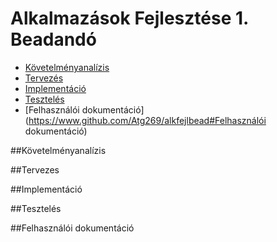 # Alkalmazások Fejlesztése 1. Beadandó
- [Követelményanalízis](https://www.github.com/Atg269/alkfejlbead#Követelményanalízis)
- [Tervezés](https://www.github.com/Atg269/alkfejlbead#Tervezes)
- [Implementáció](https://www.github.com/Atg269/alkfejlbead#Implementáció)
- [Tesztelés](https://www.github.com/Atg269/alkfejlbead#Teszteles)
- [Felhasználói dokumentáció](https://www.github.com/Atg269/alkfejlbead#Felhasználói dokumentáció)

##Követelményanalízis





##Tervezes






##Implementáció





##Tesztelés





##Felhasználói dokumentáció
